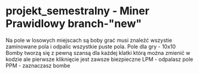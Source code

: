 # projekt_semestralny - Miner Prawidlowy branch-"new"
Na pole w losowych miejscach są boby grać musi znaleźć wszystie zaminowane pola i odpalic wszystkie puste pola.
Pole dla gry - 10x10
Bomby tworzą się z pewną szansą dla każdej klatki którą można zmienić w kodzie ale pierwsze kliknięcie jest zawsze biezpieczne
LPM - odpalasz pole
PPM - zaznaczasz bombe
